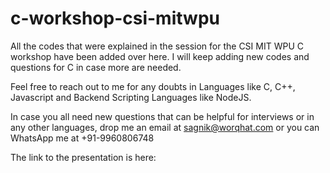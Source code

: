 # c-workshop-csi-mitwpu
All the codes that were explained in the session for the CSI MIT WPU C workshop have been added over here. I will keep adding new codes and questions for C in case more are needed.

Feel free to reach out to me for any doubts in Languages like C, C++, Javascript and Backend Scripting Languages like NodeJS.

In case you all need new questions that can be helpful for interviews or in any other languages, drop me an email at sagnik@worqhat.com or you can WhatsApp me at +91-9960806748

The link to the presentation is here: 
